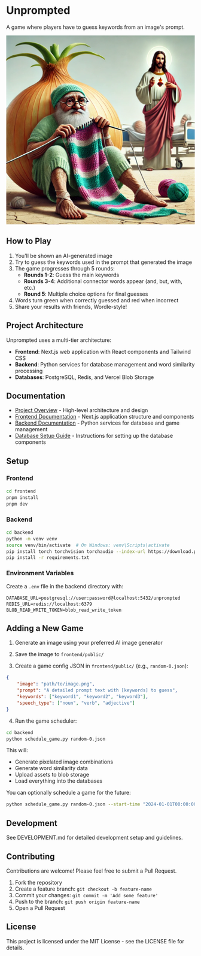# Unprompted

A game where players have to guess keywords from an image's prompt.

![Unprompted Game](frontend/public/random-0.webp)

## How to Play

1. You'll be shown an AI-generated image
2. Try to guess the keywords used in the prompt that generated the image
3. The game progresses through 5 rounds:
   - **Rounds 1-2**: Guess the main keywords
   - **Rounds 3-4**: Additional connector words appear (and, but, with, etc.)
   - **Round 5**: Multiple choice options for final guesses
4. Words turn green when correctly guessed and red when incorrect
5. Share your results with friends, Wordle-style!

## Project Architecture

Unprompted uses a multi-tier architecture:

- **Frontend**: Next.js web application with React components and Tailwind CSS
- **Backend**: Python services for database management and word similarity processing
- **Databases**: PostgreSQL, Redis, and Vercel Blob Storage

## Documentation

- [Project Overview](OVERVIEW.md) - High-level architecture and design
- [Frontend Documentation](frontend/README.md) - Next.js application structure and components
- [Backend Documentation](backend/README.md) - Python services for database and game management
- [Database Setup Guide](backend/DATABASE_SETUP.md) - Instructions for setting up the database components

## Setup

### Frontend
```bash
cd frontend
pnpm install
pnpm dev
```

### Backend
```bash
cd backend
python -m venv venv
source venv/bin/activate  # On Windows: venv\Scripts\activate
pip install torch torchvision torchaudio --index-url https://download.pytorch.org/whl/cu118
pip install -r requirements.txt
```

### Environment Variables
Create a `.env` file in the backend directory with:
```
DATABASE_URL=postgresql://user:password@localhost:5432/unprompted
REDIS_URL=redis://localhost:6379
BLOB_READ_WRITE_TOKEN=blob_read_write_token
```

## Adding a New Game

1. Generate an image using your preferred AI image generator

2. Save the image to `frontend/public/`

3. Create a game config JSON in `frontend/public/` (e.g., `random-0.json`):
```json
{
    "image": "path/to/image.png",
    "prompt": "A detailed prompt text with [keywords] to guess",
    "keywords": ["keyword1", "keyword2", "keyword3"],
    "speech_type": ["noun", "verb", "adjective"]
}
```

4. Run the game scheduler:
```bash
cd backend
python schedule_game.py random-0.json
```

This will:
- Generate pixelated image combinations
- Generate word similarity data
- Upload assets to blob storage
- Load everything into the databases

You can optionally schedule a game for the future:
```bash
python schedule_game.py random-0.json --start-time "2024-01-01T00:00:00Z"
```

## Development
See DEVELOPMENT.md for detailed development setup and guidelines.

## Contributing

Contributions are welcome! Please feel free to submit a Pull Request.

1. Fork the repository
2. Create a feature branch: `git checkout -b feature-name`
3. Commit your changes: `git commit -m 'Add some feature'`
4. Push to the branch: `git push origin feature-name`
5. Open a Pull Request

## License

This project is licensed under the MIT License - see the LICENSE file for details.
